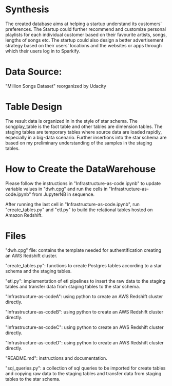 # Synthesis

The created database aims at helping a startup understand its customers' preferences. 
The Startup could further recommend and customize personal playlists for each individual 
customer based on their favourite artists, songs, lengths of songs etc.
The startup could also design a better advertisement strategy based on their users' 
locations and the websites or apps through which their users log in to Sparkify.

# Data Source:

"Million Songs Dataset" reorganized by Udacity

# Table Design

The result data is organized in in the style of star schema. 
The songplay_table is the fact table and other tables are dimension tables.
The staging tables are temporary tables where source data are loaded rapidly, 
especially in a big-data scenario. Further insertions into the star schema are based on
my preliminary understanding of the samples in the staging tables.

# How to Create the DataWarehouse

Please follow the instructions in  "Infrastructure-as-code.ipynb" to update variable values in
"dwh.cpg" and run the cells in "Infrastructure-as-code.ipynb" from JupyterNB in sequence.

After running the last cell in "Infrastructure-as-code.ipynb", run "create_tables.py" and
"etl.py" to build the relational tables hosted on Amazon Redshift.

# Files

"dwh.cpg" file: contains the template needed for authentification creating
an AWS Redshift cluster.

"create_tables.py": functions to create Postgres tables according to a star schema 
and the staging tables.

"etl.py": implementation of etl pipelines to insert the raw data to the staging tables and 
transfer data from staging tables to the star schema.

"Infrastructure-as-codeA": using python to create an AWS Redshift cluster directly.

"Infrastructure-as-codeB": using python to create an AWS Redshift cluster directly.

"Infrastructure-as-codeC": using python to create an AWS Redshift cluster directly.

"Infrastructure-as-codeD": using python to create an AWS Redshift cluster directly.

"README.md": instructions and documentation.

"sql_queries.py": a collection of sql queries to be imported for create tables and copying
raw data to the staging tables and transfer data from staging tables to the star schema.
